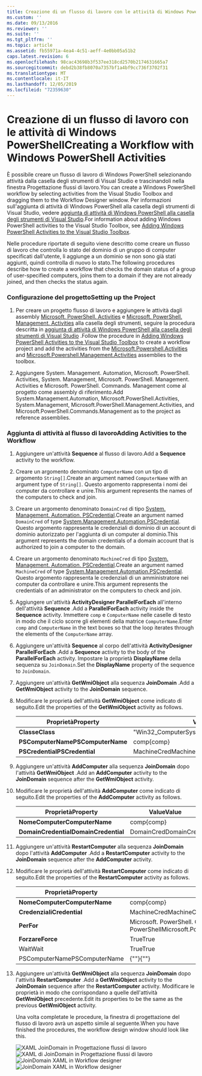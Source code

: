 ```yaml
---
title: Creazione di un flusso di lavoro con le attività di Windows PowerShell | Microsoft Docs
ms.custom: ''
ms.date: 09/13/2016
ms.reviewer: ''
ms.suite: ''
ms.tgt_pltfrm: ''
ms.topic: article
ms.assetid: fb55971a-4ea4-4c51-aeff-4e0bb05a51b2
caps.latest.revision: 6
ms.openlocfilehash: 98cac43698b3f537ee318cd2570b2174631665a7
ms.sourcegitcommit: debd2b38fb8070a7357bf1a4bf9cc736f3702f31
ms.translationtype: MT
ms.contentlocale: it-IT
ms.lasthandoff: 12/05/2019
ms.locfileid: "72359630"
---
```

# <a name="creating-a-workflow-with-windows-powershell-activities"></a><span data-ttu-id="af7c9-102">Creazione di un flusso di lavoro con le attività di Windows PowerShell</span><span class="sxs-lookup"><span data-stu-id="af7c9-102">Creating a Workflow with Windows PowerShell Activities</span></span>

<span data-ttu-id="af7c9-103">È possibile creare un flusso di lavoro di Windows PowerShell selezionando attività dalla casella degli strumenti di Visual Studio e trascinandoli nella finestra Progettazione flussi di lavoro.</span><span class="sxs-lookup"><span data-stu-id="af7c9-103">You can create a Windows PowerShell workflow by selecting activities from the Visual Studio Toolbox and dragging them to the Workflow Designer window.</span></span> <span data-ttu-id="af7c9-104">Per informazioni sull'aggiunta di attività di Windows PowerShell alla casella degli strumenti di Visual Studio, vedere [aggiunta di attività di Windows PowerShell alla casella degli strumenti di Visual Studio](./adding-windows-powershell-activities-to-the-visual-studio-toolbox.md).</span><span class="sxs-lookup"><span data-stu-id="af7c9-104">For information about adding Windows PowerShell activities to the Visual Studio Toolbox, see [Adding Windows PowerShell Activities to the Visual Studio Toolbox](./adding-windows-powershell-activities-to-the-visual-studio-toolbox.md).</span></span>

<span data-ttu-id="af7c9-105">Nelle procedure riportate di seguito viene descritto come creare un flusso di lavoro che controlla lo stato del dominio di un gruppo di computer specificati dall'utente, li aggiunge a un dominio se non sono già stati aggiunti, quindi controlla di nuovo lo stato.</span><span class="sxs-lookup"><span data-stu-id="af7c9-105">The following procedures describe how to create a workflow that checks the domain status of a group of user-specified computers, joins them to a domain if they are not already joined, and then checks the status again.</span></span>

### <a name="setting-up-the-project"></a><span data-ttu-id="af7c9-106">Configurazione del progetto</span><span class="sxs-lookup"><span data-stu-id="af7c9-106">Setting up the Project</span></span>

1. <span data-ttu-id="af7c9-107">Per creare un progetto flusso di lavoro e aggiungere le attività dagli assembly [Microsoft. PowerShell. Activities](/dotnet/api/Microsoft.PowerShell.Activities) e [Microsoft. PowerShell. Management. Activities](/dotnet/api/Microsoft.PowerShell.Management.Activities) alla casella degli strumenti, seguire la procedura descritta in [aggiunta di attività di Windows PowerShell alla casella degli strumenti di Visual Studio](./adding-windows-powershell-activities-to-the-visual-studio-toolbox.md) .</span><span class="sxs-lookup"><span data-stu-id="af7c9-107">Follow the procedure in [Adding Windows PowerShell Activities to the Visual Studio Toolbox](./adding-windows-powershell-activities-to-the-visual-studio-toolbox.md) to create a workflow project and add the activities from the [Microsoft.Powershell.Activities](/dotnet/api/Microsoft.PowerShell.Activities) and [Microsoft.Powershell.Management.Activities](/dotnet/api/Microsoft.PowerShell.Management.Activities) assemblies to the toolbox.</span></span>

2. <span data-ttu-id="af7c9-108">Aggiungere System. Management. Automation, Microsoft. PowerShell. Activities, System. Management, Microsoft. PowerShell. Management. Activities e Microsoft. PowerShell. Commands. Management come al progetto come assembly di riferimento.</span><span class="sxs-lookup"><span data-stu-id="af7c9-108">Add System.Management.Automation, Microsoft.PowerShell.Activities, System.Management, Microsoft.PowerShell.Management.Activities, and Microsoft.PowerShell.Commands.Management as to the project as reference assemblies.</span></span>

### <a name="adding-activities-to-the-workflow"></a><span data-ttu-id="af7c9-109">Aggiunta di attività al flusso di lavoro</span><span class="sxs-lookup"><span data-stu-id="af7c9-109">Adding Activities to the Workflow</span></span>

1. <span data-ttu-id="af7c9-110">Aggiungere un'attività **Sequence** al flusso di lavoro.</span><span class="sxs-lookup"><span data-stu-id="af7c9-110">Add a **Sequence** activity to the workflow.</span></span>

2. <span data-ttu-id="af7c9-111">Creare un argomento denominato `ComputerName` con un tipo di argomento `String[]`.</span><span class="sxs-lookup"><span data-stu-id="af7c9-111">Create an argument named `ComputerName` with an argument type of `String[]`.</span></span> <span data-ttu-id="af7c9-112">Questo argomento rappresenta i nomi dei computer da controllare e unire.</span><span class="sxs-lookup"><span data-stu-id="af7c9-112">This argument represents the names of the computers to check and join.</span></span>

3. <span data-ttu-id="af7c9-113">Creare un argomento denominato `DomainCred` di tipo [System. Management. Automation. PSCredential](/dotnet/api/System.Management.Automation.PSCredential).</span><span class="sxs-lookup"><span data-stu-id="af7c9-113">Create an argument named `DomainCred` of type [System.Management.Automation.PSCredential](/dotnet/api/System.Management.Automation.PSCredential).</span></span> <span data-ttu-id="af7c9-114">Questo argomento rappresenta le credenziali di dominio di un account di dominio autorizzato per l'aggiunta di un computer al dominio.</span><span class="sxs-lookup"><span data-stu-id="af7c9-114">This argument represents the domain credentials of a domain account that is authorized to join a computer to the domain.</span></span>

4. <span data-ttu-id="af7c9-115">Creare un argomento denominato `MachineCred` di tipo [System. Management. Automation. PSCredential](/dotnet/api/System.Management.Automation.PSCredential).</span><span class="sxs-lookup"><span data-stu-id="af7c9-115">Create an argument named `MachineCred` of type [System.Management.Automation.PSCredential](/dotnet/api/System.Management.Automation.PSCredential).</span></span> <span data-ttu-id="af7c9-116">Questo argomento rappresenta le credenziali di un amministratore nei computer da controllare e unire.</span><span class="sxs-lookup"><span data-stu-id="af7c9-116">This argument represents the credentials of an administrator on the computers to check and join.</span></span>

5. <span data-ttu-id="af7c9-117">Aggiungere un'attività **ActivityDesigner ParallelForEach** all'interno dell'attività **Sequence** .</span><span class="sxs-lookup"><span data-stu-id="af7c9-117">Add a **ParallelForEach** activity inside the **Sequence** activity.</span></span> <span data-ttu-id="af7c9-118">Immettere `comp` e `ComputerName` nelle caselle di testo in modo che il ciclo scorre gli elementi della matrice `ComputerName`.</span><span class="sxs-lookup"><span data-stu-id="af7c9-118">Enter `comp` and `ComputerName` in the text boxes so that the loop iterates through the elements of the `ComputerName` array.</span></span>

6. <span data-ttu-id="af7c9-119">Aggiungere un'attività **Sequence** al corpo dell'attività **ActivityDesigner ParallelForEach** .</span><span class="sxs-lookup"><span data-stu-id="af7c9-119">Add a **Sequence** activity to the body of the **ParallelForEach** activity.</span></span> <span data-ttu-id="af7c9-120">Impostare la proprietà **DisplayName** della sequenza su `JoinDomain`.</span><span class="sxs-lookup"><span data-stu-id="af7c9-120">Set the **DisplayName** property of the sequence to `JoinDomain`.</span></span>

7. <span data-ttu-id="af7c9-121">Aggiungere un'attività **GetWmiObject** alla sequenza **JoinDomain** .</span><span class="sxs-lookup"><span data-stu-id="af7c9-121">Add a **GetWmiObject** activity to the **JoinDomain** sequence.</span></span>

8. <span data-ttu-id="af7c9-122">Modificare le proprietà dell'attività **GetWmiObject** come indicato di seguito.</span><span class="sxs-lookup"><span data-stu-id="af7c9-122">Edit the properties of the **GetWmiObject** activity as follows.</span></span>

   |<span data-ttu-id="af7c9-123">Proprietà</span><span class="sxs-lookup"><span data-stu-id="af7c9-123">Property</span></span>|<span data-ttu-id="af7c9-124">Value</span><span class="sxs-lookup"><span data-stu-id="af7c9-124">Value</span></span>|
   |--------------|-----------|
   |<span data-ttu-id="af7c9-125">**Classe**</span><span class="sxs-lookup"><span data-stu-id="af7c9-125">**Class**</span></span>|<span data-ttu-id="af7c9-126">"Win32_ComputerSystem"</span><span class="sxs-lookup"><span data-stu-id="af7c9-126">"Win32_ComputerSystem"</span></span>|
   |<span data-ttu-id="af7c9-127">**PSComputerName**</span><span class="sxs-lookup"><span data-stu-id="af7c9-127">**PSComputerName**</span></span>|<span data-ttu-id="af7c9-128">comp</span><span class="sxs-lookup"><span data-stu-id="af7c9-128">{comp}</span></span>|
   |<span data-ttu-id="af7c9-129">**PSCredential**</span><span class="sxs-lookup"><span data-stu-id="af7c9-129">**PSCredential**</span></span>|<span data-ttu-id="af7c9-130">MachineCred</span><span class="sxs-lookup"><span data-stu-id="af7c9-130">MachineCred</span></span>|

9. <span data-ttu-id="af7c9-131">Aggiungere un'attività **AddComputer** alla sequenza **JoinDomain** dopo l'attività **GetWmiObject** .</span><span class="sxs-lookup"><span data-stu-id="af7c9-131">Add an **AddComputer** activity to the **JoinDomain** sequence after the **GetWmiObject** activity.</span></span>

10. <span data-ttu-id="af7c9-132">Modificare le proprietà dell'attività **AddComputer** come indicato di seguito.</span><span class="sxs-lookup"><span data-stu-id="af7c9-132">Edit the properties of the **AddComputer** activity as follows.</span></span>

    |<span data-ttu-id="af7c9-133">Proprietà</span><span class="sxs-lookup"><span data-stu-id="af7c9-133">Property</span></span>|<span data-ttu-id="af7c9-134">Value</span><span class="sxs-lookup"><span data-stu-id="af7c9-134">Value</span></span>|
    |--------------|-----------|
    |<span data-ttu-id="af7c9-135">**NomeComputer**</span><span class="sxs-lookup"><span data-stu-id="af7c9-135">**ComputerName**</span></span>|<span data-ttu-id="af7c9-136">comp</span><span class="sxs-lookup"><span data-stu-id="af7c9-136">{comp}</span></span>|
    |<span data-ttu-id="af7c9-137">**DomainCredential**</span><span class="sxs-lookup"><span data-stu-id="af7c9-137">**DomainCredential**</span></span>|<span data-ttu-id="af7c9-138">DomainCred</span><span class="sxs-lookup"><span data-stu-id="af7c9-138">DomainCred</span></span>|

11. <span data-ttu-id="af7c9-139">Aggiungere un'attività **RestartComputer** alla sequenza **JoinDomain** dopo l'attività **AddComputer** .</span><span class="sxs-lookup"><span data-stu-id="af7c9-139">Add a **RestartComputer** activity to the **JoinDomain** sequence after the **AddComputer** activity.</span></span>

12. <span data-ttu-id="af7c9-140">Modificare le proprietà dell'attività **RestartComputer** come indicato di seguito.</span><span class="sxs-lookup"><span data-stu-id="af7c9-140">Edit the properties of the **RestartComputer** activity as follows.</span></span>

    |<span data-ttu-id="af7c9-141">Proprietà</span><span class="sxs-lookup"><span data-stu-id="af7c9-141">Property</span></span>|<span data-ttu-id="af7c9-142">Value</span><span class="sxs-lookup"><span data-stu-id="af7c9-142">Value</span></span>|
    |--------------|-----------|
    |<span data-ttu-id="af7c9-143">**NomeComputer**</span><span class="sxs-lookup"><span data-stu-id="af7c9-143">**ComputerName**</span></span>|<span data-ttu-id="af7c9-144">comp</span><span class="sxs-lookup"><span data-stu-id="af7c9-144">{comp}</span></span>|
    |<span data-ttu-id="af7c9-145">**Credenziali**</span><span class="sxs-lookup"><span data-stu-id="af7c9-145">**Credential**</span></span>|<span data-ttu-id="af7c9-146">MachineCred</span><span class="sxs-lookup"><span data-stu-id="af7c9-146">MachineCred</span></span>|
    |<span data-ttu-id="af7c9-147">**Per**</span><span class="sxs-lookup"><span data-stu-id="af7c9-147">**For**</span></span>|<span data-ttu-id="af7c9-148">Microsoft. PowerShell. Commands. WaitForServiceTypes. PowerShell</span><span class="sxs-lookup"><span data-stu-id="af7c9-148">Microsoft.PowerShell.Commands.WaitForServiceTypes.PowerShell</span></span>|
    |<span data-ttu-id="af7c9-149">**Forzare**</span><span class="sxs-lookup"><span data-stu-id="af7c9-149">**Force**</span></span>|<span data-ttu-id="af7c9-150">True</span><span class="sxs-lookup"><span data-stu-id="af7c9-150">True</span></span>|
    |<span data-ttu-id="af7c9-151">Wait</span><span class="sxs-lookup"><span data-stu-id="af7c9-151">Wait</span></span>|<span data-ttu-id="af7c9-152">True</span><span class="sxs-lookup"><span data-stu-id="af7c9-152">True</span></span>|
    |<span data-ttu-id="af7c9-153">PSComputerName</span><span class="sxs-lookup"><span data-stu-id="af7c9-153">PSComputerName</span></span>|<span data-ttu-id="af7c9-154">{""}</span><span class="sxs-lookup"><span data-stu-id="af7c9-154">{""}</span></span>|

13. <span data-ttu-id="af7c9-155">Aggiungere un'attività **GetWmiObject** alla sequenza **JoinDomain** dopo l'attività **RestartComputer** .</span><span class="sxs-lookup"><span data-stu-id="af7c9-155">Add a **GetWmiObject** activity to the **JoinDomain** sequence after the **RestartComputer** activity.</span></span> <span data-ttu-id="af7c9-156">Modificare le proprietà in modo che corrispondano a quelle dell'attività **GetWmiObject** precedente.</span><span class="sxs-lookup"><span data-stu-id="af7c9-156">Edit its properties to be the same as the previous **GetWmiObject** activity.</span></span>

    <span data-ttu-id="af7c9-157">Una volta completate le procedure, la finestra di progettazione del flusso di lavoro avrà un aspetto simile al seguente.</span><span class="sxs-lookup"><span data-stu-id="af7c9-157">When you have finished the procedures, the workflow design window should look like this.</span></span>

    <span data-ttu-id="af7c9-158">![XAML JoinDomain in Progettazione flussi di lavoro](../media/joindomainworkflow.png)
    ![XAML di JoinDomain in Progettazione flussi di lavoro](../media/joindomainworkflow.png "JoinDomainWorkflow")</span><span class="sxs-lookup"><span data-stu-id="af7c9-158">![JoinDomain XAML in Workflow designer](../media/joindomainworkflow.png)
![JoinDomain XAML in Workflow designer](../media/joindomainworkflow.png "JoinDomainWorkflow")</span></span>